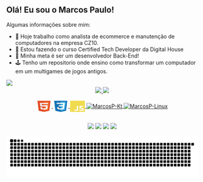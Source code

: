 ## Olá! Eu sou o Marcos Paulo!

Algumas informações sobre mim:

- 🔭 Hoje trabalho como analista de ecommerce e manutenção de computadores na empresa CZ10.
- 🌱 Estou fazendo o curso Certified Tech Developer da Digital House
- 🎯 Minha meta é ser um desenvolvedor Back-End!
- 🕹️ Tenho um repositorio onde ensino como transformar um computador em um multigames de jogos antigos.

<img src="https://user-images.githubusercontent.com/70382532/138322189-2db8df52-9dcb-40a0-88a8-c365466bd33d.gif">

<div align="center">
  <a href="https://github.com/MarcosP-Costa">
  <img height="180em" src="https://github-readme-stats.vercel.app/api?username=MarcosP-Costa&show_icons=true&theme=dark&include_all_commits=true&count_private=true"/>
  <img height="180em" src="https://github-readme-stats.vercel.app/api/top-langs/?username=MarcosP-Costa&layout=compact&langs_count=7&theme=dark"/>
</div>
  
<div align="center" style="display: inline_block"><br>
  <img align="center" alt="MarcosP-HTML" height="30" width="40" src="https://raw.githubusercontent.com/devicons/devicon/master/icons/html5/html5-original.svg">
  <img align="center" alt="MarcosP-CSS" height="30" width="40" src="https://raw.githubusercontent.com/devicons/devicon/master/icons/css3/css3-original.svg">
  <img align="center" alt="MarcosP-Js" height="30" width="40" src="https://raw.githubusercontent.com/devicons/devicon/master/icons/javascript/javascript-plain.svg">
  <img align="center" alt="MarcosP-Kt" height="30" width="40" src="https://cdn.jsdelivr.net/gh/devicons/devicon/icons/kotlin/kotlin-original.svg" />
  <img align="center" alt="MarcosP-Linux" height="30" width="40" src="https://cdn.jsdelivr.net/gh/devicons/devicon/icons/linux/linux-original.svg" />  
</div>

  ##
  
  <div align="center"> 
  <a href="https://www.instagram.com/marcos.nok/" target="_blank"><img src="https://img.shields.io/badge/-Instagram-%23E4405F?style=for-the-badge&logo=instagram&logoColor=white" target="_blank"></a>
    <a href="https://www.linkedin.com/in/marcospcostadev/" target="_blank"><img src="https://img.shields.io/badge/-LinkedIn-%230077B5?style=for-the-badge&logo=linkedin&logoColor=white" target="_blank"></a> 
  <a href = "mailto:marcosnokbuk@gmail.com"><img src="https://img.shields.io/badge/-Gmail-%23333?style=for-the-badge&logo=gmail&logoColor=white" target="_blank"></a>
  <a href = "mailto:marcos_nokbuk@hotmail.com"><img src="https://img.shields.io/badge/Microsoft_Outlook-0078D4?style=for-the-badge&logo=microsoft-outlook&logoColor=white" target="_blank"> </a>
 
  ![Snake animation](https://github.com/MarcosP-Costa/MarcosP-Costa/blob/output/github-contribution-grid-snake.svg)
 
</div>
